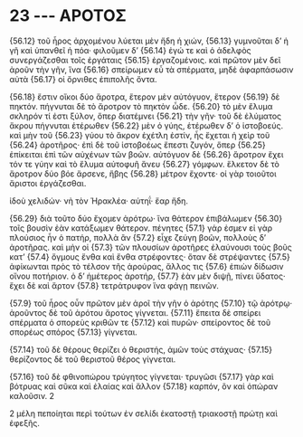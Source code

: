 
# 23 --- ΑΡΟΤΟΣ

{56.12} τοῦ ἦρος ἀρχομένου λύεται μὲν ἤδη ἡ χιών, {56.13} γυμνοῦται δ’ ἡ γῆ καὶ ὑπανθεῖ ἡ πόα· φιλοῦμεν δ’ {56.14} ἐγώ τε καὶ ὁ ἀδελφὸς συνεργάζεσθαι τοῖς ἐργάταις {56.15} ἐργαζομένοις. καὶ πρῶτον μὲν δεῖ ἀροῦν τὴν γῆν, ἵνα {56.16} σπείρωμεν εὖ τὰ σπέρματα, μηδὲ ἀφαρπάσωσιν αὐτὰ {56.17} οἱ ὄρνιθες ἐπιπολῆς ὄντα.

{56.18} ἔστιν οἴκοι δύο ἄροτρα, ἕτερον μὲν αὐτόγυον, ἕτερον {56.19} δὲ πηκτόν. πήγνυται δὲ τὸ ἄροτρον τὸ πηκτὸν ὧδε. {56.20} τὸ μὲν ἔλυμα σκληρόν τί ἐστι ξύλον, ὅπερ διατέμνει {56.21} τὴν γῆν· τοῦ δὲ ἐλύματος ἄκρου πήγνυται ἑτέρωθεν {56.22} μὲν ὁ γύης, ἑτέρωθεν δ’ ὁ ἱστοβοεύς. καὶ μὴν τοῦ {56.23} γύου τὸ ἄκρον ἐχέτλη ἐστίν, ἧς ἔχεται ἡ χεὶρ τοῦ {56.24} ἀροτῆρος· ἐπὶ δὲ τοῦ ἱστοβοέως ἔπεστι ζυγόν, ὅπερ {56.25} ἐπίκειται ἐπὶ τῶν αὐχένων τῶν βοῶν. αὐτόγυον δὲ {56.26} ἄροτρον ἔχει τόν τε γύην καὶ τὸ ἔλυμα αὐτοφυῆ ἄνευ {56.27} γόμφων. ἕλκετον δὲ τὸ ἄροτρον δύο βόε ἄρσενε, ἥβης {56.28} μέτρον ἔχοντε· οἱ γὰρ τοιοῦτοι ἄριστοι ἐργάζεσθαι.

ἰδοὺ χελιδών· νὴ τὸν Ἡρακλέα· αὑτηΐ· ἔαρ ἤδη.

{56.29} διὰ τοῦτο δύο ἔχομεν ἀρότρω· ἵνα θάτερον ἐπιβάλωμεν {56.30} τοῖς βουσὶν ἐὰν κατάξωμεν θάτερον. πένητες  {57.1} γάρ ἐσμεν εἰ γὰρ πλούσιος ἦν ὁ πατήρ, πολλὰ ἂν {57.2} εἶχε ζεύγη βοῶν, πολλοὺς δ’ ἀροτῆρας. καὶ μὴν οἱ {57.3} τῶν πλουσίων ἀροτῆρες ἐλαύνουσι τοὺς βοῦς κατ’ {57.4} ὄγμους ἔνθα καὶ ἔνθα στρέφοντες· ὅταν δὲ στρέψαντες {57.5} ἀφίκωνται πρὸς τὸ τέλσον τῆς ἀρούρας, ἄλλος τις {57.6} ἐπιὼν δίδωσιν οἴνου ποτήριον. ὁ δ’ ἡμέτερος ἀροτήρ, {57.7} ἐὰν μὲν διψῇ, πίνει ὕδατος· ἔχει δὲ καὶ ἄρτον {57.8} τετράτρυφον ἵνα φάγῃ πεινῶν.

{57.9} τοῦ ἦρος οὖν πρῶτον μὲν ἀροῖ τὴν γῆν ὁ ἀρότης {57.10} τῷ ἀρότρῳ· ἀροῦντος δὲ τοῦ ἀρότου ἄροτος γίγνεται. {57.11} ἔπειτα δὲ σπείρει σπέρματα ὁ σπορεὺς κριθῶν τε {57.12} καὶ πυρῶν· σπείροντος δὲ τοῦ σπορέως σπόρος {57.13} γίγνεται.

{57.14} τοῦ δὲ θέρους θερίζει ὁ θεριστής, ἀμῶν τοὺς στάχυας· {57.15} θερίζοντος δὲ τοῦ θεριστοῦ θέρος γίγνεται.

{57.16} τοῦ δὲ φθινοπώρου τρύγητος γίγνεται· τρυγῶσι {57.17} γὰρ καὶ βότρυας καὶ σῦκα καὶ ἐλαίας καὶ ἄλλον {57.18} καρπόν, ὃν καὶ ὀπώραν καλοῦσιν. 2

2 μέλη πεποίηται περὶ τούτων ἐν σελίδι ἑκατοστῇ τριακοστῇ πρώτῃ καὶ ἐφεξῆς.

